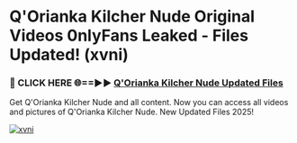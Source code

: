 # Q'Orianka Kilcher Nude Original Videos 0nlyFans Leaked - Files Updated! (xvni)

<h3>🔴 CLICK HERE 🌐==►► <a href="https://tinyurl.com/yrmya6cz" rel="nofollow">Q'Orianka Kilcher Nude Updated Files</a></h3>

Get Q'Orianka Kilcher Nude and all content. Now you can access all videos and pictures of Q'Orianka Kilcher Nude. New Updated Files 2025!

[![xvni](https://i.imgur.com/FMdXYCs.gif)](https://tinyurl.com/yrmya6cz)
